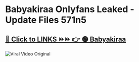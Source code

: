
 # Babyakiraa Onlyfans Leaked - Update Files 571n5

## <h2><a href="https://clipsfans.com/Babyakiraa&ref=git">🔗 Click to LINKS ⏩⏩ 👉 🟢 Babyakiraa </a></h2>

<a href="https://clipsfans.com/Babyakiraa&ref=git" rel="nofollow" data-target="animated-image.originalLink"><img src="https://i.ibb.co.com/xMMVF88/686577567.gif" alt="Viral Video Original" style="max-width: 100%; display: inline-block;" data-target="animated-image.originalImage"></a>

